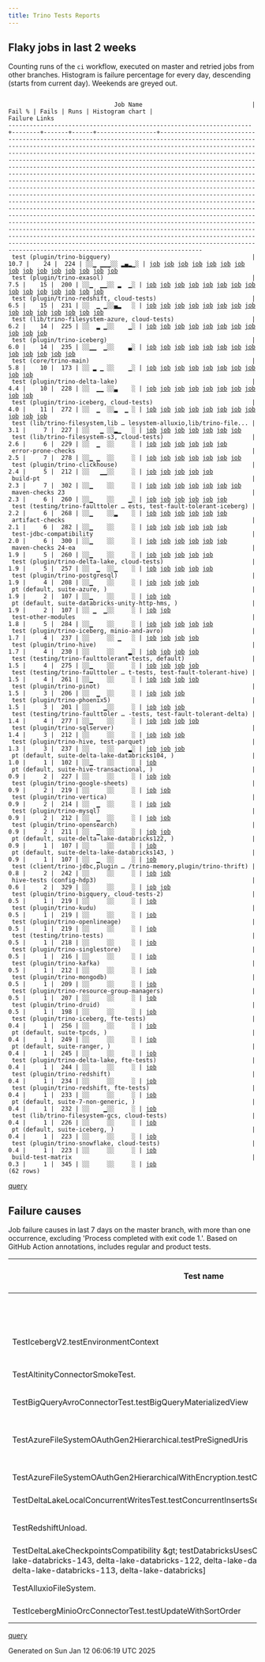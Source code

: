 ```yaml
---
title: Trino Tests Reports
---
```


## Flaky jobs in last 2 weeks

Counting runs of the `ci` workflow, executed on master and retried jobs from other branches.
Histogram is failure percentage for every day, descending (starts from current day).
Weekends are greyed out.
<pre><code>
                              Job Name                               | Fail % | Fails | Runs | Histogram chart |                                                                                                                                                                                                                                                                                                                                                                                                                                                                                                                                                                                                                  Failure Links                                                                                                                                                                                                                                                                                                                                                                                                                                                                                                                                                                                                                   
---------------------------------------------------------------------+--------+-------+------+-----------------+--------------------------------------------------------------------------------------------------------------------------------------------------------------------------------------------------------------------------------------------------------------------------------------------------------------------------------------------------------------------------------------------------------------------------------------------------------------------------------------------------------------------------------------------------------------------------------------------------------------------------------------------------------------------------------------------------------------------------------------------------------------------------------------------------------------------------------------------------------------------------------------------------------------------------------------------------------------------------------------------------------------------------------------------------------------------------------------------------------------------------------------------------------------------------------------------------------------------------------------------------
 test (plugin/trino-bigquery)                                        |   10.7 |    24 |  224 | ░░▁ ▁▁▁░░ ▂▄▂▁░ | <a href="https://github.com/trinodb/trino/actions/runs/12712913802/job/35439658931">job</a> <a href="https://github.com/trinodb/trino/actions/runs/12713539552/job/35441726316">job</a> <a href="https://github.com/trinodb/trino/actions/runs/12713616647/job/35441956435">job</a> <a href="https://github.com/trinodb/trino/actions/runs/12700224999/job/35402502320">job</a> <a href="https://github.com/trinodb/trino/actions/runs/12667317946/job/35300518922">job</a> <a href="https://github.com/trinodb/trino/actions/runs/12674289420/job/35322701340">job</a> <a href="https://github.com/trinodb/trino/actions/runs/12680626662/job/35342825604">job</a> <a href="https://github.com/trinodb/trino/actions/runs/12649560680/job/35246300951">job</a> <a href="https://github.com/trinodb/trino/actions/runs/12661062038/job/35283508098">job</a> <a href="https://github.com/trinodb/trino/actions/runs/12638972177/job/35216380656">job</a> <a href="https://github.com/trinodb/trino/actions/runs/12576581743/job/35052914085">job</a> <a href="https://github.com/trinodb/trino/actions/runs/12578044098/job/35056251683">job</a> <a href="https://github.com/trinodb/trino/actions/runs/12578175256/job/35056541386">job</a> <a href="https://github.com/trinodb/trino/actions/runs/12578175256/job/35056541386">job</a> <a href="https://github.com/trinodb/trino/actions/runs/12585180184/job/35076446957">job</a>  
 test (plugin/trino-exasol)                                          |    7.5 |    15 |  200 | ░░▁  ▁▁░░ ▂  ▁░ | <a href="https://github.com/trinodb/trino/actions/runs/12710542018/job/35431905962">job</a> <a href="https://github.com/trinodb/trino/actions/runs/12712913802/job/35439666200">job</a> <a href="https://github.com/trinodb/trino/actions/runs/12713539552/job/35441732029">job</a> <a href="https://github.com/trinodb/trino/actions/runs/12714836311/job/35445892920">job</a> <a href="https://github.com/trinodb/trino/actions/runs/12715610652/job/35448249294">job</a> <a href="https://github.com/trinodb/trino/actions/runs/12677059871/job/35331628937">job</a> <a href="https://github.com/trinodb/trino/actions/runs/12652133625/job/35254196407">job</a> <a href="https://github.com/trinodb/trino/actions/runs/12661055853/job/35283496659">job</a> <a href="https://github.com/trinodb/trino/actions/runs/12638972177/job/35216385797">job</a> <a href="https://github.com/trinodb/trino/actions/runs/12576602674/job/35052946868">job</a> <a href="https://github.com/trinodb/trino/actions/runs/12584639612/job/35074748051">job</a> <a href="https://github.com/trinodb/trino/actions/runs/12584639612/job/35074748051">job</a> <a href="https://github.com/trinodb/trino/actions/runs/12585180184/job/35076452082">job</a> <a href="https://github.com/trinodb/trino/actions/runs/12557853978/job/35011140173">job</a> <a href="https://github.com/trinodb/trino/actions/runs/12550722302/job/34993983883">job</a>  
 test (plugin/trino-redshift, cloud-tests)                           |    6.5 |    15 |  231 | ░░  ▁ ▁░░▄▂   ░ | <a href="https://github.com/trinodb/trino/actions/runs/12695664012/job/35388104391">job</a> <a href="https://github.com/trinodb/trino/actions/runs/12673302235/job/35319476828">job</a> <a href="https://github.com/trinodb/trino/actions/runs/12674289420/job/35322726421">job</a> <a href="https://github.com/trinodb/trino/actions/runs/12678598447/job/35336580002">job</a> <a href="https://github.com/trinodb/trino/actions/runs/12649560680/job/35246321240">job</a> <a href="https://github.com/trinodb/trino/actions/runs/12627786329/job/35182951110">job</a> <a href="https://github.com/trinodb/trino/actions/runs/12594222392/job/35101437496">job</a> <a href="https://github.com/trinodb/trino/actions/runs/12594222392/job/35101437496">job</a> <a href="https://github.com/trinodb/trino/actions/runs/12598880110/job/35114726218">job</a> <a href="https://github.com/trinodb/trino/actions/runs/12598880110/job/35114726218">job</a> <a href="https://github.com/trinodb/trino/actions/runs/12576602674/job/35052949223">job</a> <a href="https://github.com/trinodb/trino/actions/runs/12576980367/job/35053869177">job</a> <a href="https://github.com/trinodb/trino/actions/runs/12578044098/job/35056257095">job</a> <a href="https://github.com/trinodb/trino/actions/runs/12578169816/job/35056529885">job</a> <a href="https://github.com/trinodb/trino/actions/runs/12561997291/job/35021834281">job</a>  
 test (lib/trino-filesystem-azure, cloud-tests)                      |    6.2 |    14 |  225 | ░░  ▂ ▁░░    ▁░ | <a href="https://github.com/trinodb/trino/actions/runs/12712039783/job/35436788354">job</a> <a href="https://github.com/trinodb/trino/actions/runs/12713539552/job/35441724420">job</a> <a href="https://github.com/trinodb/trino/actions/runs/12663055154/job/35289002053">job</a> <a href="https://github.com/trinodb/trino/actions/runs/12667317946/job/35300517106">job</a> <a href="https://github.com/trinodb/trino/actions/runs/12674680318/job/35323997790">job</a> <a href="https://github.com/trinodb/trino/actions/runs/12675207618/job/35325776711">job</a> <a href="https://github.com/trinodb/trino/actions/runs/12675207618/job/35328764315">job</a> <a href="https://github.com/trinodb/trino/actions/runs/12652133625/job/35254187462">job</a> <a href="https://github.com/trinodb/trino/actions/runs/12661040665/job/35283446747">job</a> <a href="https://github.com/trinodb/trino/actions/runs/12638972177/job/35216379049">job</a> <a href="https://github.com/trinodb/trino/actions/runs/12551036899/job/34994798678">job</a>                                                                                                                                                                                                                                                                                                                                  
 test (plugin/trino-iceberg)                                         |    6.0 |    14 |  235 | ░░▁▁  ▁░░    ▃░ | <a href="https://github.com/trinodb/trino/actions/runs/12710499522/job/35431774636">job</a> <a href="https://github.com/trinodb/trino/actions/runs/12714409749/job/35444474837">job</a> <a href="https://github.com/trinodb/trino/actions/runs/12717679727/job/35454655341">job</a> <a href="https://github.com/trinodb/trino/actions/runs/12694970074/job/35385993352">job</a> <a href="https://github.com/trinodb/trino/actions/runs/12695664012/job/35388097924">job</a> <a href="https://github.com/trinodb/trino/actions/runs/12674079455/job/35322009567">job</a> <a href="https://github.com/trinodb/trino/actions/runs/12643122788/job/35228647719">job</a> <a href="https://github.com/trinodb/trino/actions/runs/12627786329/job/35182947307">job</a> <a href="https://github.com/trinodb/trino/actions/runs/12548799362/job/34988728123">job</a> <a href="https://github.com/trinodb/trino/actions/runs/12548799362/job/34988728123">job</a> <a href="https://github.com/trinodb/trino/actions/runs/12548799362/job/34988728123">job</a> <a href="https://github.com/trinodb/trino/actions/runs/12548799362/job/34994280486">job</a> <a href="https://github.com/trinodb/trino/actions/runs/12548799362/job/34994280486">job</a>                                                                                                                                                                  
 test (core/trino-main)                                              |    5.8 |    10 |  173 | ░░ ▂ ▁ ░░    ▁░ | <a href="https://github.com/trinodb/trino/actions/runs/12709164548/job/35427668686">job</a> <a href="https://github.com/trinodb/trino/actions/runs/12693727790/job/35382025070">job</a> <a href="https://github.com/trinodb/trino/actions/runs/12693727790/job/35382025070">job</a> <a href="https://github.com/trinodb/trino/actions/runs/12695664012/job/35388086030">job</a> <a href="https://github.com/trinodb/trino/actions/runs/12695717345/job/35388259794">job</a> <a href="https://github.com/trinodb/trino/actions/runs/12675207618/job/35325774568">job</a> <a href="https://github.com/trinodb/trino/actions/runs/12645324877/job/35234307146">job</a> <a href="https://github.com/trinodb/trino/actions/runs/12649560680/job/35246295694">job</a> <a href="https://github.com/trinodb/trino/actions/runs/12661062038/job/35283505953">job</a> <a href="https://github.com/trinodb/trino/actions/runs/12550722302/job/34993976421">job</a>                                                                                                                                                                                                                                                                                                                                                                                                                  
 test (plugin/trino-delta-lake)                                      |    4.4 |    10 |  228 | ░░  ▁▁ ░░▃    ░ | <a href="https://github.com/trinodb/trino/actions/runs/12710542018/job/35431903719">job</a> <a href="https://github.com/trinodb/trino/actions/runs/12674680318/job/35324006121">job</a> <a href="https://github.com/trinodb/trino/actions/runs/12678598447/job/35336568832">job</a> <a href="https://github.com/trinodb/trino/actions/runs/12645324877/job/35234310242">job</a> <a href="https://github.com/trinodb/trino/actions/runs/12660909545/job/35283088493">job</a> <a href="https://github.com/trinodb/trino/actions/runs/12660980362/job/35283283153">job</a> <a href="https://github.com/trinodb/trino/actions/runs/12661062038/job/35283510183">job</a> <a href="https://github.com/trinodb/trino/actions/runs/12594679005/job/35102617353">job</a> <a href="https://github.com/trinodb/trino/actions/runs/12598880110/job/35114717388">job</a> <a href="https://github.com/trinodb/trino/actions/runs/12598880110/job/35114717388">job</a>                                                                                                                                                                                                                                                                                                                                                                                                                  
 test (plugin/trino-iceberg, cloud-tests)                            |    4.0 |    11 |  272 | ░░  ▁  ░░▂  ▁ ░ | <a href="https://github.com/trinodb/trino/actions/runs/12713539552/job/35441734613">job</a> <a href="https://github.com/trinodb/trino/actions/runs/12667317946/job/35300527177">job</a> <a href="https://github.com/trinodb/trino/actions/runs/12674680318/job/35324012181">job</a> <a href="https://github.com/trinodb/trino/actions/runs/12645324877/job/35234312725">job</a> <a href="https://github.com/trinodb/trino/actions/runs/12655740307/job/35266816283">job</a> <a href="https://github.com/trinodb/trino/actions/runs/12598880110/job/35114721332">job</a> <a href="https://github.com/trinodb/trino/actions/runs/12598880110/job/35114721332">job</a> <a href="https://github.com/trinodb/trino/actions/runs/12560146470/job/35017010188">job</a> <a href="https://github.com/trinodb/trino/actions/runs/12560146470/job/35017010188">job</a> <a href="https://github.com/trinodb/trino/actions/runs/12560146470/job/35020104245">job</a> <a href="https://github.com/trinodb/trino/actions/runs/12560146470/job/35020104245">job</a>                                                                                                                                                                                                                                                                                                                                  
 test (lib/trino-filesystem,lib … lesystem-alluxio,lib/trino-file... |    3.1 |     7 |  227 | ░░   ▁ ░░▂▁   ░ | <a href="https://github.com/trinodb/trino/actions/runs/12660091674/job/35280623418">job</a> <a href="https://github.com/trinodb/trino/actions/runs/12661055853/job/35283491291">job</a> <a href="https://github.com/trinodb/trino/actions/runs/12598880110/job/35114708802">job</a> <a href="https://github.com/trinodb/trino/actions/runs/12598880110/job/35114708802">job</a> <a href="https://github.com/trinodb/trino/actions/runs/12576513646/job/35052790924">job</a> <a href="https://github.com/trinodb/trino/actions/runs/12576535688/job/35052810285">job</a> <a href="https://github.com/trinodb/trino/actions/runs/12560367939/job/35017590588">job</a>                                                                                                                                                                                                                                                                                                                                                                                                                                                                                                                                                                                                                                                                  
 test (lib/trino-filesystem-s3, cloud-tests)                         |    2.6 |     6 |  229 | ░░  ▁  ░░     ░ | <a href="https://github.com/trinodb/trino/actions/runs/12710640047/job/35432199914">job</a> <a href="https://github.com/trinodb/trino/actions/runs/12675894760/job/35327959338">job</a> <a href="https://github.com/trinodb/trino/actions/runs/12675894760/job/35327959338">job</a> <a href="https://github.com/trinodb/trino/actions/runs/12660909545/job/35283086616">job</a> <a href="https://github.com/trinodb/trino/actions/runs/12660980362/job/35283280311">job</a> <a href="https://github.com/trinodb/trino/actions/runs/12557853978/job/35011137411">job</a>                                                                                                                                                                                                                                                                                                                                                                                                                                                                                                                                                                                                                                                                                                                                                  
 error-prone-checks                                                  |    2.5 |     7 |  278 | ░░▁ ▁  ░░     ░ | <a href="https://github.com/trinodb/trino/actions/runs/12710499522/job/35431709721">job</a> <a href="https://github.com/trinodb/trino/actions/runs/12710542018/job/35431842099">job</a> <a href="https://github.com/trinodb/trino/actions/runs/12710640047/job/35432155176">job</a> <a href="https://github.com/trinodb/trino/actions/runs/12711992689/job/35436574258">job</a> <a href="https://github.com/trinodb/trino/actions/runs/12682202013/job/35347324644">job</a> <a href="https://github.com/trinodb/trino/actions/runs/12673302235/job/35319371050">job</a> <a href="https://github.com/trinodb/trino/actions/runs/12677059871/job/35331558833">job</a>                                                                                                                                                                                                                                                                                                                                                                                                                                                                                                                                                                                                                                                                  
 test (plugin/trino-clickhouse)                                      |    2.4 |     5 |  212 | ░░   ▁▁░░     ░ | <a href="https://github.com/trinodb/trino/actions/runs/12700622455/job/35403689674">job</a> <a href="https://github.com/trinodb/trino/actions/runs/12695717345/job/35388264826">job</a> <a href="https://github.com/trinodb/trino/actions/runs/12653689759/job/35259790965">job</a> <a href="https://github.com/trinodb/trino/actions/runs/12661040665/job/35283448656">job</a> <a href="https://github.com/trinodb/trino/actions/runs/12638972177/job/35216382842">job</a>                                                                                                                                                                                                                                                                                                                                                                                                                                                                                                                                                                                                                                                                                                                                                                                                                                  
 build-pt                                                            |    2.3 |     7 |  302 | ░░▁    ░░     ░ | <a href="https://github.com/trinodb/trino/actions/runs/12710499522/job/35431710325">job</a> <a href="https://github.com/trinodb/trino/actions/runs/12710542018/job/35431843483">job</a> <a href="https://github.com/trinodb/trino/actions/runs/12710640047/job/35432154400">job</a> <a href="https://github.com/trinodb/trino/actions/runs/12711992689/job/35436576103">job</a> <a href="https://github.com/trinodb/trino/actions/runs/12682202013/job/35347325692">job</a> <a href="https://github.com/trinodb/trino/actions/runs/12678598447/job/35336511579">job</a> <a href="https://github.com/trinodb/trino/actions/runs/12643165242/job/35228718022">job</a>                                                                                                                                                                                                                                                                                                                                                                                                                                                                                                                                                                                                                                                                  
 maven-checks 23                                                     |    2.3 |     6 |  260 | ░░▁    ░░    ▁░ | <a href="https://github.com/trinodb/trino/actions/runs/12710499522/job/35431709096">job</a> <a href="https://github.com/trinodb/trino/actions/runs/12710542018/job/35431842843">job</a> <a href="https://github.com/trinodb/trino/actions/runs/12710640047/job/35432153166">job</a> <a href="https://github.com/trinodb/trino/actions/runs/12711992689/job/35436572424">job</a> <a href="https://github.com/trinodb/trino/actions/runs/12682202013/job/35347325248">job</a> <a href="https://github.com/trinodb/trino/actions/runs/12548993463/job/34989250998">job</a>                                                                                                                                                                                                                                                                                                                                                                                                                                                                                                                                                                                                                                                                                                                                                  
 test (testing/trino-faulttoler … ests, test-fault-tolerant-iceberg) |    2.2 |     6 |  268 | ░░▁    ░░▂    ░ | <a href="https://github.com/trinodb/trino/actions/runs/12710499522/job/35431786381">job</a> <a href="https://github.com/trinodb/trino/actions/runs/12710542018/job/35431919089">job</a> <a href="https://github.com/trinodb/trino/actions/runs/12710640047/job/35432222463">job</a> <a href="https://github.com/trinodb/trino/actions/runs/12711992689/job/35436738106">job</a> <a href="https://github.com/trinodb/trino/actions/runs/12598880110/job/35114729352">job</a> <a href="https://github.com/trinodb/trino/actions/runs/12598880110/job/35114729352">job</a>                                                                                                                                                                                                                                                                                                                                                                                                                                                                                                                                                                                                                                                                                                                                                  
 artifact-checks                                                     |    2.1 |     6 |  282 | ░░▁    ░░     ░ | <a href="https://github.com/trinodb/trino/actions/runs/12710499522/job/35431710052">job</a> <a href="https://github.com/trinodb/trino/actions/runs/12710542018/job/35431842422">job</a> <a href="https://github.com/trinodb/trino/actions/runs/12710640047/job/35432152789">job</a> <a href="https://github.com/trinodb/trino/actions/runs/12711992689/job/35436572857">job</a> <a href="https://github.com/trinodb/trino/actions/runs/12682202013/job/35347324959">job</a> <a href="https://github.com/trinodb/trino/actions/runs/12674289420/job/35322629594">job</a>                                                                                                                                                                                                                                                                                                                                                                                                                                                                                                                                                                                                                                                                                                                                                  
 test-jdbc-compatibility                                             |    2.0 |     6 |  300 | ░░▁    ░░     ░ | <a href="https://github.com/trinodb/trino/actions/runs/12710499522/job/35431711483">job</a> <a href="https://github.com/trinodb/trino/actions/runs/12710542018/job/35431845183">job</a> <a href="https://github.com/trinodb/trino/actions/runs/12710640047/job/35432153723">job</a> <a href="https://github.com/trinodb/trino/actions/runs/12711992689/job/35436575107">job</a> <a href="https://github.com/trinodb/trino/actions/runs/12682202013/job/35347325406">job</a> <a href="https://github.com/trinodb/trino/actions/runs/12678598447/job/35336513920">job</a>                                                                                                                                                                                                                                                                                                                                                                                                                                                                                                                                                                                                                                                                                                                                                  
 maven-checks 24-ea                                                  |    1.9 |     5 |  260 | ░░▁    ░░     ░ | <a href="https://github.com/trinodb/trino/actions/runs/12710499522/job/35431709424">job</a> <a href="https://github.com/trinodb/trino/actions/runs/12710542018/job/35431843153">job</a> <a href="https://github.com/trinodb/trino/actions/runs/12710640047/job/35432153447">job</a> <a href="https://github.com/trinodb/trino/actions/runs/12711992689/job/35436573249">job</a> <a href="https://github.com/trinodb/trino/actions/runs/12682202013/job/35347325550">job</a>                                                                                                                                                                                                                                                                                                                                                                                                                                                                                                                                                                                                                                                                                                                                                                                                                                  
 test (plugin/trino-delta-lake, cloud-tests)                         |    1.9 |     5 |  257 | ░░  ▁  ░░▁    ░ | <a href="https://github.com/trinodb/trino/actions/runs/12675207618/job/35325783765">job</a> <a href="https://github.com/trinodb/trino/actions/runs/12678598447/job/35336569359">job</a> <a href="https://github.com/trinodb/trino/actions/runs/12660909545/job/35283089164">job</a> <a href="https://github.com/trinodb/trino/actions/runs/12593752949/job/35100256686">job</a> <a href="https://github.com/trinodb/trino/actions/runs/12557853978/job/35011139443">job</a>                                                                                                                                                                                                                                                                                                                                                                                                                                                                                                                                                                                                                                                                                                                                                                                                                                  
 test (plugin/trino-postgresql)                                      |    1.9 |     4 |  208 | ░░▁    ░░     ░ | <a href="https://github.com/trinodb/trino/actions/runs/12710499522/job/35431780622">job</a> <a href="https://github.com/trinodb/trino/actions/runs/12710542018/job/35431914203">job</a> <a href="https://github.com/trinodb/trino/actions/runs/12710640047/job/35432217220">job</a> <a href="https://github.com/trinodb/trino/actions/runs/12711992689/job/35436728362">job</a>                                                                                                                                                                                                                                                                                                                                                                                                                                                                                                                                                                                                                                                                                                                                                                                                                                                                                                                  
 pt (default, suite-azure, )                                         |    1.9 |     2 |  107 | ░░▁    ░░     ░ | <a href="https://github.com/trinodb/trino/actions/runs/12713539552/job/35442172820">job</a> <a href="https://github.com/trinodb/trino/actions/runs/12715610652/job/35448628197">job</a>                                                                                                                                                                                                                                                                                                                                                                                                                                                                                                                                                                                                                                                                                                                                                                                                                                                                                                                                                                                                                                                                                  
 pt (default, suite-databricks-unity-http-hms, )                     |    1.9 |     2 |  107 | ░░ ▁  ▁░░     ░ | <a href="https://github.com/trinodb/trino/actions/runs/12694970074/job/35386445498">job</a> <a href="https://github.com/trinodb/trino/actions/runs/12627786329/job/35183182978">job</a>                                                                                                                                                                                                                                                                                                                                                                                                                                                                                                                                                                                                                                                                                                                                                                                                                                                                                                                                                                                                                                                                                  
 test-other-modules                                                  |    1.8 |     5 |  284 | ░░▁    ░░     ░ | <a href="https://github.com/trinodb/trino/actions/runs/12710499522/job/35431711770">job</a> <a href="https://github.com/trinodb/trino/actions/runs/12710542018/job/35431844570">job</a> <a href="https://github.com/trinodb/trino/actions/runs/12710640047/job/35432155724">job</a> <a href="https://github.com/trinodb/trino/actions/runs/12711992689/job/35436575549">job</a> <a href="https://github.com/trinodb/trino/actions/runs/12682202013/job/35347325955">job</a>                                                                                                                                                                                                                                                                                                                                                                                                                                                                                                                                                                                                                                                                                                                                                                                                                                  
 test (plugin/trino-iceberg, minio-and-avro)                         |    1.7 |     4 |  237 | ░░     ░░ ▁   ░ | <a href="https://github.com/trinodb/trino/actions/runs/12667317946/job/35300527904">job</a> <a href="https://github.com/trinodb/trino/actions/runs/12661062038/job/35283513533">job</a> <a href="https://github.com/trinodb/trino/actions/runs/12576535688/job/35052814675">job</a> <a href="https://github.com/trinodb/trino/actions/runs/12584240729/job/35073674952">job</a>                                                                                                                                                                                                                                                                                                                                                                                                                                                                                                                                                                                                                                                                                                                                                                                                                                                                                                                  
 test (plugin/trino-hive)                                            |    1.7 |     4 |  230 | ░░     ░░    ▂░ | <a href="https://github.com/trinodb/trino/actions/runs/12576513646/job/35052794597">job</a> <a href="https://github.com/trinodb/trino/actions/runs/12548799362/job/34988727300">job</a> <a href="https://github.com/trinodb/trino/actions/runs/12548799362/job/34988727300">job</a> <a href="https://github.com/trinodb/trino/actions/runs/12548799362/job/34988727300">job</a>                                                                                                                                                                                                                                                                                                                                                                                                                                                                                                                                                                                                                                                                                                                                                                                                                                                                                                                  
 test (testing/trino-faulttolerant-tests, default)                   |    1.5 |     4 |  275 | ░░▁    ░░     ░ | <a href="https://github.com/trinodb/trino/actions/runs/12710499522/job/35431785206">job</a> <a href="https://github.com/trinodb/trino/actions/runs/12710542018/job/35431918001">job</a> <a href="https://github.com/trinodb/trino/actions/runs/12710640047/job/35432221272">job</a> <a href="https://github.com/trinodb/trino/actions/runs/12711992689/job/35436736592">job</a>                                                                                                                                                                                                                                                                                                                                                                                                                                                                                                                                                                                                                                                                                                                                                                                                                                                                                                                  
 test (testing/trino-faulttoler … t-tests, test-fault-tolerant-hive) |    1.5 |     4 |  261 | ░░▁    ░░     ░ | <a href="https://github.com/trinodb/trino/actions/runs/12710499522/job/35431786010">job</a> <a href="https://github.com/trinodb/trino/actions/runs/12710542018/job/35431918724">job</a> <a href="https://github.com/trinodb/trino/actions/runs/12710640047/job/35432222105">job</a> <a href="https://github.com/trinodb/trino/actions/runs/12711992689/job/35436737590">job</a>                                                                                                                                                                                                                                                                                                                                                                                                                                                                                                                                                                                                                                                                                                                                                                                                                                                                                                                  
 test (plugin/trino-pinot)                                           |    1.5 |     3 |  206 | ░░  ▁  ░░     ░ | <a href="https://github.com/trinodb/trino/actions/runs/12712039783/job/35436811603">job</a> <a href="https://github.com/trinodb/trino/actions/runs/12674680318/job/35324018809">job</a> <a href="https://github.com/trinodb/trino/actions/runs/12675279665/job/35326020074">job</a>                                                                                                                                                                                                                                                                                                                                                                                                                                                                                                                                                                                                                                                                                                                                                                                                                                                                                                                                                                                                  
 test (plugin/trino-phoenix5)                                        |    1.5 |     3 |  201 | ░░    ▁░░     ░ | <a href="https://github.com/trinodb/trino/actions/runs/12714836311/job/35450408324">job</a> <a href="https://github.com/trinodb/trino/actions/runs/12678598447/job/35336578166">job</a> <a href="https://github.com/trinodb/trino/actions/runs/12627786329/job/35182950128">job</a>                                                                                                                                                                                                                                                                                                                                                                                                                                                                                                                                                                                                                                                                                                                                                                                                                                                                                                                                                                                                  
 test (testing/trino-faulttoler … -tests, test-fault-tolerant-delta) |    1.4 |     4 |  277 | ░░▁    ░░     ░ | <a href="https://github.com/trinodb/trino/actions/runs/12710499522/job/35431785584">job</a> <a href="https://github.com/trinodb/trino/actions/runs/12710542018/job/35431918378">job</a> <a href="https://github.com/trinodb/trino/actions/runs/12710640047/job/35432221696">job</a> <a href="https://github.com/trinodb/trino/actions/runs/12711992689/job/35436737081">job</a>                                                                                                                                                                                                                                                                                                                                                                                                                                                                                                                                                                                                                                                                                                                                                                                                                                                                                                                  
 test (plugin/trino-sqlserver)                                       |    1.4 |     3 |  212 | ░░     ░░     ░ | <a href="https://github.com/trinodb/trino/actions/runs/12695717345/job/35388280224">job</a> <a href="https://github.com/trinodb/trino/actions/runs/12674289420/job/35322729515">job</a> <a href="https://github.com/trinodb/trino/actions/runs/12645387153/job/35234472874">job</a>                                                                                                                                                                                                                                                                                                                                                                                                                                                                                                                                                                                                                                                                                                                                                                                                                                                                                                                                                                                                  
 test (plugin/trino-hive, test-parquet)                              |    1.3 |     3 |  237 | ░░     ░░    ▂░ | <a href="https://github.com/trinodb/trino/actions/runs/12548799362/job/34988727725">job</a> <a href="https://github.com/trinodb/trino/actions/runs/12548799362/job/34988727725">job</a> <a href="https://github.com/trinodb/trino/actions/runs/12548799362/job/34988727725">job</a>                                                                                                                                                                                                                                                                                                                                                                                                                                                                                                                                                                                                                                                                                                                                                                                                                                                                                                                                                                                                  
 pt (default, suite-delta-lake-databricks104, )                      |    1.0 |     1 |  102 | ░░▁    ░░     ░ | <a href="https://github.com/trinodb/trino/actions/runs/12703068476/job/35410525808">job</a>                                                                                                                                                                                                                                                                                                                                                                                                                                                                                                                                                                                                                                                                                                                                                                                                                                                                                                                                                                                                                                                                                                                                                                  
 pt (default, suite-hive-transactional, )                            |    0.9 |     2 |  227 | ░░     ░░     ░ | <a href="https://github.com/trinodb/trino/actions/runs/12712039783/job/35437342806">job</a> <a href="https://github.com/trinodb/trino/actions/runs/12675279665/job/35326508620">job</a>                                                                                                                                                                                                                                                                                                                                                                                                                                                                                                                                                                                                                                                                                                                                                                                                                                                                                                                                                                                                                                                                                  
 test (plugin/trino-google-sheets)                                   |    0.9 |     2 |  219 | ░░     ░░     ░ | <a href="https://github.com/trinodb/trino/actions/runs/12666184047/job/35297125590">job</a> <a href="https://github.com/trinodb/trino/actions/runs/12661062038/job/35283511905">job</a>                                                                                                                                                                                                                                                                                                                                                                                                                                                                                                                                                                                                                                                                                                                                                                                                                                                                                                                                                                                                                                                                                  
 test (plugin/trino-vertica)                                         |    0.9 |     2 |  214 | ░░  ▁  ░░     ░ | <a href="https://github.com/trinodb/trino/actions/runs/12674289420/job/35322730076">job</a> <a href="https://github.com/trinodb/trino/actions/runs/12675207618/job/35325801353">job</a>                                                                                                                                                                                                                                                                                                                                                                                                                                                                                                                                                                                                                                                                                                                                                                                                                                                                                                                                                                                                                                                                                  
 test (plugin/trino-mysql)                                           |    0.9 |     2 |  212 | ░░  ▁  ░░     ░ | <a href="https://github.com/trinodb/trino/actions/runs/12674079455/job/35322014110">job</a> <a href="https://github.com/trinodb/trino/actions/runs/12678598447/job/35336576645">job</a>                                                                                                                                                                                                                                                                                                                                                                                                                                                                                                                                                                                                                                                                                                                                                                                                                                                                                                                                                                                                                                                                                  
 test (plugin/trino-opensearch)                                      |    0.9 |     2 |  211 | ░░  ▁  ░░     ░ | <a href="https://github.com/trinodb/trino/actions/runs/12675279665/job/35326018856">job</a> <a href="https://github.com/trinodb/trino/actions/runs/12678598447/job/35336577428">job</a>                                                                                                                                                                                                                                                                                                                                                                                                                                                                                                                                                                                                                                                                                                                                                                                                                                                                                                                                                                                                                                                                                  
 pt (default, suite-delta-lake-databricks122, )                      |    0.9 |     1 |  107 | ░░     ░░     ░ | <a href="https://github.com/trinodb/trino/actions/runs/12703068476/job/35410526494">job</a>                                                                                                                                                                                                                                                                                                                                                                                                                                                                                                                                                                                                                                                                                                                                                                                                                                                                                                                                                                                                                                                                                                                                                                  
 pt (default, suite-delta-lake-databricks143, )                      |    0.9 |     1 |  107 | ░░  ▁  ░░     ░ | <a href="https://github.com/trinodb/trino/actions/runs/12674289420/job/35323391914">job</a>                                                                                                                                                                                                                                                                                                                                                                                                                                                                                                                                                                                                                                                                                                                                                                                                                                                                                                                                                                                                                                                                                                                                                                  
 test (client/trino-jdbc,plugin … /trino-memory,plugin/trino-thrift) |    0.8 |     2 |  242 | ░░     ░░     ░ | <a href="https://github.com/trinodb/trino/actions/runs/12661055853/job/35283490959">job</a> <a href="https://github.com/trinodb/trino/actions/runs/12576602674/job/35052943851">job</a>                                                                                                                                                                                                                                                                                                                                                                                                                                                                                                                                                                                                                                                                                                                                                                                                                                                                                                                                                                                                                                                                                  
 hive-tests (config-hdp3)                                            |    0.6 |     2 |  329 | ░░     ░░     ░ | <a href="https://github.com/trinodb/trino/actions/runs/12682202013/job/35347325109">job</a> <a href="https://github.com/trinodb/trino/actions/runs/12673302235/job/35319372124">job</a>                                                                                                                                                                                                                                                                                                                                                                                                                                                                                                                                                                                                                                                                                                                                                                                                                                                                                                                                                                                                                                                                                  
 test (plugin/trino-bigquery, cloud-tests-2)                         |    0.5 |     1 |  219 | ░░     ░░     ░ | <a href="https://github.com/trinodb/trino/actions/runs/12683989341/job/35351983452">job</a>                                                                                                                                                                                                                                                                                                                                                                                                                                                                                                                                                                                                                                                                                                                                                                                                                                                                                                                                                                                                                                                                                                                                                                  
 test (plugin/trino-kudu)                                            |    0.5 |     1 |  219 | ░░     ░░     ░ | <a href="https://github.com/trinodb/trino/actions/runs/12674289420/job/35322719758">job</a>                                                                                                                                                                                                                                                                                                                                                                                                                                                                                                                                                                                                                                                                                                                                                                                                                                                                                                                                                                                                                                                                                                                                                                  
 test (plugin/trino-openlineage)                                     |    0.5 |     1 |  219 | ░░     ░░     ░ | <a href="https://github.com/trinodb/trino/actions/runs/12678598447/job/35336577047">job</a>                                                                                                                                                                                                                                                                                                                                                                                                                                                                                                                                                                                                                                                                                                                                                                                                                                                                                                                                                                                                                                                                                                                                                                  
 test (testing/trino-tests)                                          |    0.5 |     1 |  218 | ░░     ░░     ░ | <a href="https://github.com/trinodb/trino/actions/runs/12695717345/job/35388282167">job</a>                                                                                                                                                                                                                                                                                                                                                                                                                                                                                                                                                                                                                                                                                                                                                                                                                                                                                                                                                                                                                                                                                                                                                                  
 test (plugin/trino-singlestore)                                     |    0.5 |     1 |  216 | ░░     ░░     ░ | <a href="https://github.com/trinodb/trino/actions/runs/12678598447/job/35336580864">job</a>                                                                                                                                                                                                                                                                                                                                                                                                                                                                                                                                                                                                                                                                                                                                                                                                                                                                                                                                                                                                                                                                                                                                                                  
 test (plugin/trino-kafka)                                           |    0.5 |     1 |  212 | ░░     ░░     ░ | <a href="https://github.com/trinodb/trino/actions/runs/12674079455/job/35322011984">job</a>                                                                                                                                                                                                                                                                                                                                                                                                                                                                                                                                                                                                                                                                                                                                                                                                                                                                                                                                                                                                                                                                                                                                                                  
 test (plugin/trino-mongodb)                                         |    0.5 |     1 |  209 | ░░     ░░     ░ | <a href="https://github.com/trinodb/trino/actions/runs/12674289420/job/35322720943">job</a>                                                                                                                                                                                                                                                                                                                                                                                                                                                                                                                                                                                                                                                                                                                                                                                                                                                                                                                                                                                                                                                                                                                                                                  
 test (plugin/trino-resource-group-managers)                         |    0.5 |     1 |  207 | ░░     ░░     ░ | <a href="https://github.com/trinodb/trino/actions/runs/12673302235/job/35319477889">job</a>                                                                                                                                                                                                                                                                                                                                                                                                                                                                                                                                                                                                                                                                                                                                                                                                                                                                                                                                                                                                                                                                                                                                                                  
 test (plugin/trino-druid)                                           |    0.5 |     1 |  198 | ░░     ░░     ░ | <a href="https://github.com/trinodb/trino/actions/runs/12675207618/job/35325784969">job</a>                                                                                                                                                                                                                                                                                                                                                                                                                                                                                                                                                                                                                                                                                                                                                                                                                                                                                                                                                                                                                                                                                                                                                                  
 test (plugin/trino-iceberg, fte-tests)                              |    0.4 |     1 |  256 | ░░     ░░     ░ | <a href="https://github.com/trinodb/trino/actions/runs/12675279665/job/35326015179">job</a>                                                                                                                                                                                                                                                                                                                                                                                                                                                                                                                                                                                                                                                                                                                                                                                                                                                                                                                                                                                                                                                                                                                                                                  
 pt (default, suite-tpcds, )                                         |    0.4 |     1 |  249 | ░░     ░░     ░ | <a href="https://github.com/trinodb/trino/actions/runs/12674289420/job/35323395691">job</a>                                                                                                                                                                                                                                                                                                                                                                                                                                                                                                                                                                                                                                                                                                                                                                                                                                                                                                                                                                                                                                                                                                                                                                  
 pt (default, suite-ranger, )                                        |    0.4 |     1 |  245 | ░░     ░░     ░ | <a href="https://github.com/trinodb/trino/actions/runs/12660980362/job/35283550800">job</a>                                                                                                                                                                                                                                                                                                                                                                                                                                                                                                                                                                                                                                                                                                                                                                                                                                                                                                                                                                                                                                                                                                                                                                  
 test (plugin/trino-delta-lake, fte-tests)                           |    0.4 |     1 |  244 | ░░     ░░     ░ | <a href="https://github.com/trinodb/trino/actions/runs/12675279665/job/35326010249">job</a>                                                                                                                                                                                                                                                                                                                                                                                                                                                                                                                                                                                                                                                                                                                                                                                                                                                                                                                                                                                                                                                                                                                                                                  
 test (plugin/trino-redshift)                                        |    0.4 |     1 |  234 | ░░     ░░     ░ | <a href="https://github.com/trinodb/trino/actions/runs/12675279665/job/35326021244">job</a>                                                                                                                                                                                                                                                                                                                                                                                                                                                                                                                                                                                                                                                                                                                                                                                                                                                                                                                                                                                                                                                                                                                                                                  
 test (plugin/trino-redshift, fte-tests)                             |    0.4 |     1 |  233 | ░░     ░░     ░ | <a href="https://github.com/trinodb/trino/actions/runs/12674680318/job/35324021311">job</a>                                                                                                                                                                                                                                                                                                                                                                                                                                                                                                                                                                                                                                                                                                                                                                                                                                                                                                                                                                                                                                                                                                                                                                  
 pt (default, suite-7-non-generic, )                                 |    0.4 |     1 |  232 | ░░    ▁░░     ░ | <a href="https://github.com/trinodb/trino/actions/runs/12630188213/job/35189903948">job</a>                                                                                                                                                                                                                                                                                                                                                                                                                                                                                                                                                                                                                                                                                                                                                                                                                                                                                                                                                                                                                                                                                                                                                                  
 test (lib/trino-filesystem-gcs, cloud-tests)                        |    0.4 |     1 |  226 | ░░     ░░     ░ | <a href="https://github.com/trinodb/trino/actions/runs/12649560680/job/35246297051">job</a>                                                                                                                                                                                                                                                                                                                                                                                                                                                                                                                                                                                                                                                                                                                                                                                                                                                                                                                                                                                                                                                                                                                                                                  
 pt (default, suite-iceberg, )                                       |    0.4 |     1 |  223 | ░░     ░░     ░ | <a href="https://github.com/trinodb/trino/actions/runs/12630188213/job/35189914899">job</a>                                                                                                                                                                                                                                                                                                                                                                                                                                                                                                                                                                                                                                                                                                                                                                                                                                                                                                                                                                                                                                                                                                                                                                  
 test (plugin/trino-snowflake, cloud-tests)                          |    0.4 |     1 |  223 | ░░     ░░     ░ | <a href="https://github.com/trinodb/trino/actions/runs/12674680318/job/35324023205">job</a>                                                                                                                                                                                                                                                                                                                                                                                                                                                                                                                                                                                                                                                                                                                                                                                                                                                                                                                                                                                                                                                                                                                                                                  
 build-test-matrix                                                   |    0.3 |     1 |  345 | ░░     ░░     ░ | <a href="https://github.com/trinodb/trino/actions/runs/12682202013/job/35347325835">job</a>                                                                                                                                                                                                                                                                                                                                                                                                                                                                                                                                                                                                                                                                                                                                                                                                                                                                                                                                                                                                                                                                                                                                                                  
(62 rows)
</code></pre>
[query](https://github.com/trinodb/reports/blob/71665b19199fba99a4e18d184b051cb665c752ac/sql/tests/jobs.sql)

## Failure causes

Job failure causes in last 7 days on the master branch, with more than one occurrence,
excluding 'Process completed with exit code 1.'.
Based on GitHub Action annotations, includes regular and product tests.

| Test name                                                                                                                                                                                                                                             | Message                                                                                                                                                                                                                                                                                       | Test failures | Run failures | % of runs | First seen at           | Last seen at            | Failure Links                                                                                                                                                                                                                                                                                                                                                                                                    |
| ----------------------------------------------------------------------------------------------------------------------------------------------------------------------------------------------------------------------------------------------------- | --------------------------------------------------------------------------------------------------------------------------------------------------------------------------------------------------------------------------------------------------------------------------------------------- | -------------:| ------------:| ---------:| ----------------------- | ----------------------- | ---------------------------------------------------------------------------------------------------------------------------------------------------------------------------------------------------------------------------------------------------------------------------------------------------------------------------------------------------------------------------------------------------------------- |
|                                                                                                                                                                                                                                                       | The operation was canceled.                                                                                                                                                                                                                                                                   |            11 |           11 |       1.7 | 2025-01-06 20:26:52.000 | 2025-01-10 20:04:31.000 | <a href="https://github.com/trinodb/trino/actions/runs/12638972177/job/35216385797">job</a> <a href="https://github.com/trinodb/trino/actions/runs/12645324877/job/35234310242">job</a> <a href="https://github.com/trinodb/trino/actions/runs/12652133625/job/35254196407">job</a> <a href="https://github.com/trinodb/trino/actions/runs/12661055853/job/35283496659">job</a> <a href="https://github.com/trinodb/trino/actions/runs/12677059871/job/35331628937">job</a>  |
| TestIcebergV2.testEnvironmentContext                                                                                                                                                                                                                  | Expecting map:\&lt;br/\&gt;                                                                                                                                                                                                                                                                         |             7 |            7 |       1.1 | 2025-01-06 06:57:08.000 | 2025-01-10 22:06:59.000 | <a href="https://github.com/trinodb/trino/actions/runs/12627786329/job/35182947307">job</a> <a href="https://github.com/trinodb/trino/actions/runs/12674079455/job/35322009567">job</a> <a href="https://github.com/trinodb/trino/actions/runs/12694970074/job/35385993352">job</a> <a href="https://github.com/trinodb/trino/actions/runs/12695664012/job/35388097924">job</a> <a href="https://github.com/trinodb/trino/actions/runs/12710499522/job/35431774636">job</a>  |
| TestAltinityConnectorSmokeTest.                                                                                                                                                                                                                       | The target server failed to respond                                                                                                                                                                                                                                                           |             5 |            5 |       0.8 | 2025-01-06 19:34:54.000 | 2025-01-10 00:16:01.000 | <a href="https://github.com/trinodb/trino/actions/runs/12638972177/job/35216382842">job</a> <a href="https://github.com/trinodb/trino/actions/runs/12653689759/job/35259790965">job</a> <a href="https://github.com/trinodb/trino/actions/runs/12661040665/job/35283448656">job</a> <a href="https://github.com/trinodb/trino/actions/runs/12695717345/job/35388264826">job</a> <a href="https://github.com/trinodb/trino/actions/runs/12700622455/job/35403689674">job</a>  |
| TestBigQueryAvroConnectorTest.testBigQueryMaterializedView                                                                                                                                                                                            | No valid spans, queries were executing concurrently                                                                                                                                                                                                                                           |             3 |            3 |       0.5 | 2025-01-08 09:24:02.000 | 2025-01-10 17:05:47.000 | <a href="https://github.com/trinodb/trino/actions/runs/12667317946/job/35300518922">job</a> <a href="https://github.com/trinodb/trino/actions/runs/12674289420/job/35322701340">job</a> <a href="https://github.com/trinodb/trino/actions/runs/12713616647/job/35441956435">job</a>                                                                                                                                                                  |
| TestAzureFileSystemOAuthGen2Hierarchical.testPreSignedUris                                                                                                                                                                                            | Failed to retrieve, got response code: 403, body: ﻿\&lt;?xml version="1.0" encoding="utf-8"?\&gt;\&lt;Error\&gt;\&lt;Code\&gt;AuthenticationFailed\&lt;/Code\&gt;\&lt;Message\&gt;Server failed to authenticate the request. Make sure the value of Authorization header is formed correctly including the signature.\&lt;br/\&gt; |             3 |            3 |       0.5 | 2025-01-06 19:41:42.000 | 2025-01-08 18:10:11.000 | <a href="https://github.com/trinodb/trino/actions/runs/12638972177/job/35216379049">job</a> <a href="https://github.com/trinodb/trino/actions/runs/12667317946/job/35300517106">job</a> <a href="https://github.com/trinodb/trino/actions/runs/12675207618/job/35328764315">job</a>                                                                                                                                                                  |
| TestAzureFileSystemOAuthGen2HierarchicalWithEncryption.testCreateExclusiveIsAtomic                                                                                                                                                                    | java.util.concurrent.TimeoutException\&lt;br/\&gt;                                                                                                                                                                                                                                                  |             3 |            3 |       0.5 | 2025-01-07 13:28:26.000 | 2025-01-10 16:52:33.000 | <a href="https://github.com/trinodb/trino/actions/runs/12652133625/job/35254187462">job</a> <a href="https://github.com/trinodb/trino/actions/runs/12712039783/job/35436788354">job</a> <a href="https://github.com/trinodb/trino/actions/runs/12713539552/job/35441724420">job</a>                                                                                                                                                                  |
| TestDeltaLakeLocalConcurrentWritesTest.testConcurrentInsertsSelectingFromTheSameVersionedTable                                                                                                                                                        | Failed to write Delta Lake transaction log entry                                                                                                                                                                                                                                              |             2 |            2 |       0.3 | 2025-01-07 23:37:48.000 | 2025-01-08 20:56:53.000 | <a href="https://github.com/trinodb/trino/actions/runs/12660909545/job/35283088493">job</a> <a href="https://github.com/trinodb/trino/actions/runs/12678598447/job/35336568832">job</a>                                                                                                                                                                                                                                                  |
| TestRedshiftUnload.                                                                                                                                                                                                                                   | com.amazon.redshift.util.RedshiftException: ERROR: could not open relation with OID 107338 \[statement:"GRANT ALL PRIVILEGES ON ALL TABLES IN SCHEMA test\_schema TO alice", arguments:\{\}\]                                                                                                 |             2 |            2 |       0.3 | 2025-01-06 06:54:41.000 | 2025-01-07 10:36:20.000 | <a href="https://github.com/trinodb/trino/actions/runs/12627786329/job/35182951110">job</a> <a href="https://github.com/trinodb/trino/actions/runs/12649560680/job/35246321240">job</a>                                                                                                                                                                                                                                                  |
| TestDeltaLakeCheckpointsCompatibility \&gt; testDatabricksUsesCheckpointInterval \[groups: delta-lake-databricks-143, delta-lake-databricks-122, delta-lake-databricks-133, profile\_specific\_tests, delta-lake-databricks-113, delta-lake-databricks\] | test context not set for current thread                                                                                                                                                                                                                                                       |             2 |            1 |       0.2 | 2025-01-10 04:24:16.000 | 2025-01-10 04:37:58.000 | <a href="https://github.com/trinodb/trino/actions/runs/12703068476/job/35410525808">job</a> <a href="https://github.com/trinodb/trino/actions/runs/12703068476/job/35410526494">job</a>                                                                                                                                                                                                                                                  |
| TestAlluxioFileSystem.                                                                                                                                                                                                                                | org.testcontainers.containers.ContainerLaunchException: Container startup failed for image alluxio/alluxio:2.9.5                                                                                                                                                                              |             2 |            2 |       0.3 | 2025-01-07 22:17:36.000 | 2025-01-07 23:40:34.000 | <a href="https://github.com/trinodb/trino/actions/runs/12660091674/job/35280623418">job</a> <a href="https://github.com/trinodb/trino/actions/runs/12661055853/job/35283491291">job</a>                                                                                                                                                                                                                                                  |
| TestIcebergMinioOrcConnectorTest.testUpdateWithSortOrder                                                                                                                                                                                              | Test must produce at least two row groups                                                                                                                                                                                                                                                     |             2 |            2 |       0.3 | 2025-01-07 23:54:10.000 | 2025-01-08 09:28:53.000 | <a href="https://github.com/trinodb/trino/actions/runs/12661062038/job/35283513533">job</a> <a href="https://github.com/trinodb/trino/actions/runs/12667317946/job/35300527904">job</a>                                                                                                                                                                                                                                                  |

[query](https://github.com/trinodb/reports/blob/71665b19199fba99a4e18d184b051cb665c752ac/sql/tests/annotations.sql)

Generated on Sun Jan 12 06:06:19 UTC 2025
